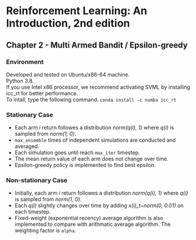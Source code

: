 # Reinforcement Learning: An Introduction, 2nd edition
## Chapter 2 - Multi Armed Bandit / Epsilon-greedy
### Environment
Developed and tested on Ubuntu/x86-64 machine.  
Python 3.8.  
If you use Intel x86 processor, we recommend activating SVML by installing icc_rt for better performance.  
To intall, type the following command.
```conda install -c numba icc_rt```

### Stationary Case
- Each arm *i* return followes a distribution *norm(q(i), 1)* where *q(i)* is sampled from *norm(1, 0)*. 
- ```max_ensemble``` times of independent simulations are conducted and averaged.
- Each simulation goes until reach ```max_iter``` timestep.
- The mean return value of each arm does not change over time.
- Epsilon-greedy policy is implemented to find best epsilon.

### Non-stationary Case
- Initially, each arm *i* return followes a distribution *norm(q(i), 1)* where *q(i)* is sampled from *norm(1, 0)*. 
- Each *q(i)* slightly changes over time by adding *x(i)_t\~norm(0, 0.01)* on each timestep.
- Fixed-weight (exponential recency) average algorithm is also implemented to compare with arithmatic average algorithm. The weighting factor is ```alpha```.


